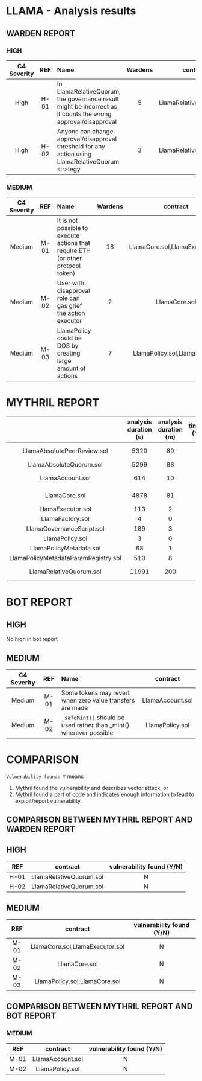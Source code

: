 # LLAMA - Analysis results

## WARDEN REPORT

### HIGH

| C4 Severity | REF  | Name                                                                                                          | Wardens |        contract         |
|:-----------:|:----:|:--------------------------------------------------------------------------------------------------------------|:-------:|:-----------------------:|
|    High     | H-01 | In LlamaRelativeQuorum, the governance result might be incorrect as it counts the  wrong approval/disapproval |    5    | LlamaRelativeQuorum.sol |
|    High     | H-02 | Anyone can change approval/disapproval threshold for any action using LlamaRelativeQuorum strategy            |    3    | LlamaRelativeQuorum.sol |


### MEDIUM
| C4 Severity | REF  | Name                                                                              | Wardens |            contract             |
|:-----------:|:----:|:----------------------------------------------------------------------------------|:-------:|:-------------------------------:|
|   Medium    | M-01 | It is not possible to execute actions that require ETH (or other protocol token)  |   18    | LlamaCore.sol,LlamaExecutor.sol |
|   Medium    | M-02 | User with disapproval role can gas grief the action executor                      |    2    |          LlamaCore.sol          |
|   Medium    | M-03 | LlamaPolicy could be DOS by creating large amount of actions                      |    7    |  LlamaPolicy.sol,LlamaCore.sol  |


# MYTHRIL REPORT
|                                      | analysis duration (s) | analysis duration (m) | timeout (Y/N) |   High    | Medium | Low | valid finds |
|:------------------------------------:|:---------------------:|:---------------------:|:-------------:|:---------:|:------:|:---:|:-----------:|
|     LlamaAbsolutePeerReview.sol      |         5320          |          89           |       N       | 6 (6 IAB) |   0    |  4  |      0      |          
|       LlamaAbsoluteQuorum.sol        |         5299          |          88           |       N       |     0     |   0    |  4  |      0      |  
|           LlamaAccount.sol           |          614          |          10           |       N       | 1 (1 IAB) |   0    |  0  |      0      |       
|            LlamaCore.sol             |         4878          |          81           |       N       | 1 (1 IAB) |   0    |  0  |      0      |          
|          LlamaExecutor.sol           |          113          |           2           |       N       |     0     |   2    |  1  |      0      |          
|           LlamaFactory.sol           |           4           |           0           |       N       |     0     |   0    |  0  |      0      |   
|      LlamaGovernanceScript.sol       |          189          |           3           |       N       |     0     |   0    |  0  |      0      |
|           LlamaPolicy.sol            |           3           |           0           |       N       |     0     |   0    |  0  |      0      |          
|       LlamaPolicyMetadata.sol        |          68           |           1           |       N       |     0     |   0    |  0  |      0      |          
| LlamaPolicyMetadataParamRegistry.sol |          510          |           8           |       N       |     0     |   0    |  0  |      0      |          
|       LlamaRelativeQuorum.sol        |         11991         |          200          |       N       | 3 (3 IAB) |   0    |  4  |      0      |      


# BOT REPORT

## HIGH
No high in bot report

## MEDIUM
| C4 Severity | REF  | Name                                                                    |     contract     |
|:-----------:|:----:|:------------------------------------------------------------------------|:----------------:|
|   Medium    | M-01 | Some tokens may revert when zero value transfers are made               | LlamaAccount.sol |
|   Medium    | M-02 | ```_safeMint()``` should be used rather than _mint() wherever possible  | LlamaPolicy.sol  |

# COMPARISON

```Vulnerability found: Y``` means
1) Mythril found the vulnerability and describes vector attack, or
2) Mythril found a part of code and indicates enough information to lead to exploit/report vulnerability.

## COMPARISON BETWEEN MYTHRIL REPORT AND WARDEN REPORT

## HIGH
| REF  |        contract         | vulnerability found (Y/N) |
|:----:|:-----------------------:|:-------------------------:|
| H-01 | LlamaRelativeQuorum.sol |             N             |
| H-02 | LlamaRelativeQuorum.sol |             N             |

## MEDIUM
| REF  |            contract             | vulnerability found (Y/N) |
|:----:|:-------------------------------:|:-------------------------:|
| M-01 | LlamaCore.sol,LlamaExecutor.sol |             N             |
| M-02 |          LlamaCore.sol          |             N             |
| M-03 |  LlamaPolicy.sol,LlamaCore.sol  |             N             |



## COMPARISON BETWEEN MYTHRIL REPORT AND BOT REPORT

### MEDIUM
| REF  |     contract     | vulnerability found (Y/N) |
|:----:|:----------------:|:-------------------------:|
| M-01 | LlamaAccount.sol |             N             |
| M-02 | LlamaPolicy.sol  |             N             |



